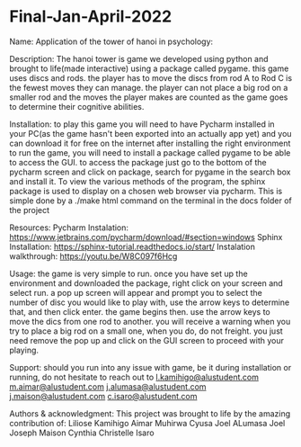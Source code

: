 # Final-Jan-April-2022
Name:
Application of the tower of hanoi in psychology:

Description:
The hanoi tower is game we developed using python and brought to life(made interactive) using a package called pygame.
this game uses discs and rods. the player has to move the discs from rod A to Rod C is the fewest moves they can manage. 
the player can not place a big rod on a smaller rod and the moves the player makes are counted as the game goes to determine their cognitive abilities.

Installation:
to play this game you will need to have Pycharm installed in your PC(as the game hasn't been exported into an actually app yet) and you can download it for free on the internet after installing the right environment to run the game, you will need to install a package called pygame to be able to access the GUI. 
to access the package just go to the bottom of the pycharm screen and click on package, search for pygame in the search box and install it.
To view the various methods of the program, the sphinx package is used to display on a chosen web browser via pycharm. This is simple done by a ./make html command on the terminal in the docs folder of the project

Resources:
Pycharm Instalation: https://www.jetbrains.com/pycharm/download/#section=windows
Sphinx Installation: https://sphinx-tutorial.readthedocs.io/start/
Instalation walkthrough: https://youtu.be/W8C097f6Hcg

Usage:
the game is very simple to run. once you have set up the environment and downloaded the package, right click on your screen and select run. a pop up screen will appear and prompt you
to select the number of disc you would like to play with, use the arrow keys to determine that, and then click enter. 
the game begins then. use the arrow keys to move the dics from one rod to another. you will receive a warning when you try to place a big rod on a small one, when you do, do not freight.
you just need remove the pop up and click on the GUI screen to proceed with your playing.

Support:
should you run into any issue with game, be it during installation or running, do not hesitate to reach out to 
l.kamihigo@alustudent.com
m.aimar@alustudent.com
j.alumasa@alustudent.com
j.maison@alustudent.com
c.isaro@alustudent.com

Authors & acknowledgment:
This project was brought to life by the amazing contribution of:
Liliose Kamihigo 
Aimar Muhirwa Cyusa 
Joel ALumasa
Joel Joseph Maison
Cynthia Christelle Isaro

